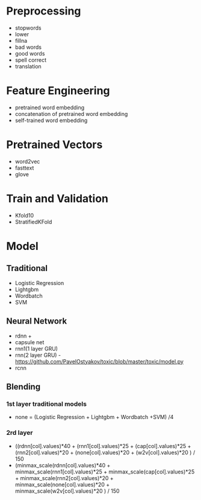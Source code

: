
# Preprocessing
- stopwords
- lower
- fillna
- bad words
- good words
- spell correct 
- translation

# Feature Engineering
- pretrained word embedding
- concatenation of pretrained word embedding
- self-trained word embedding

# Pretrained Vectors
- word2vec
- fasttext
- glove

# Train and Validation
- Kfold10
- StratifiedKFold

# Model
## Traditional 
- Logistic Regression
- Lightgbm
- Wordbatch
- SVM

## Neural Network
- rdnn +
- capsule net 
- rnn1(1 layer GRU)
- rnn(2 layer GRU) - https://github.com/PavelOstyakov/toxic/blob/master/toxic/model.py
- rcnn

## Blending
### 1st layer traditional models
- none = (Logistic Regression + Lightgbm + Wordbatch +SVM) /4

### 2rd layer
- ((rdnn[col].values)*40 +
  (rnn1[col].values)*25 +
  (cap[col].values)*25 +
  (rnn2[col].values)*20 +
  (none[col].values)*20 +
  (w2v[col].values)*20 
             ) / 150
- (minmax_scale(rdnn[col].values)*40 +
   minmax_scale(rnn1[col].values)*25 +
   minmax_scale(cap[col].values)*25 +
   minmax_scale(rnn2[col].values)*20 +
   minmax_scale(none[col].values)*20 +
   minmax_scale(w2v[col].values)*20 
              ) / 150
